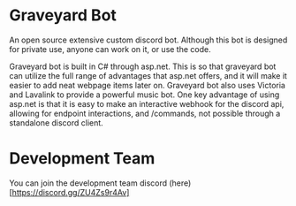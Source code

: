 # Graveyard Bot
An open source extensive custom discord bot. Although this bot is designed for private use, anyone can work on it, or use the code.

Graveyard bot is built in C# through asp.net. This is so that graveyard bot can utilize the full range of advantages that asp.net offers, and it will make it easier to add neat webpage items later on. Graveyard bot also uses Victoria and Lavalink to provide a powerful music bot. One key advantage of using asp.net is that it is easy to make an interactive webhook for the discord api, allowing for endpoint interactions, and /commands, not possible through a standalone discord client.


# Development Team
You can join the development team discord (here)[https://discord.gg/ZU4Zs9r4Av]
